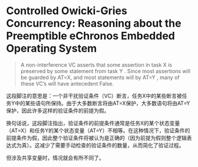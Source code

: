 # Controlled Owicki-Gries Concurrency: Reasoning about the Preemptible eChronos Embedded Operating System

> A non-interference VC asserts that some assertion in task X is preserved by some statement from task Y . Since most assertions will be guarded by AT=X, and most statements will by AT=Y , many of these VC’s will have antecedent False.

这段脚注的意思是：一个非干扰验证条件（VC）断言，任务X中的某些断言被任务Y中的某些语句所保持。由于大多数断言将由AT=X保护，大多数语句将由AT=Y保护，因此许多这样的验证条件的前提为假。

换句话说，这段脚注指出，验证条件的前提条件通常是任务X的某个状态变量（AT=X）和任务Y的某个状态变量（AT=Y）不相等。在这种情况下，验证条件的前提条件为假，因此整个验证条件将被认为是正确的（因为前提为假则整个逻辑表达式为真）。这减少了需要手动检查的验证条件的数量，从而简化了验证过程​​。

但涉及共享变量时，情况就会有所不同了。
